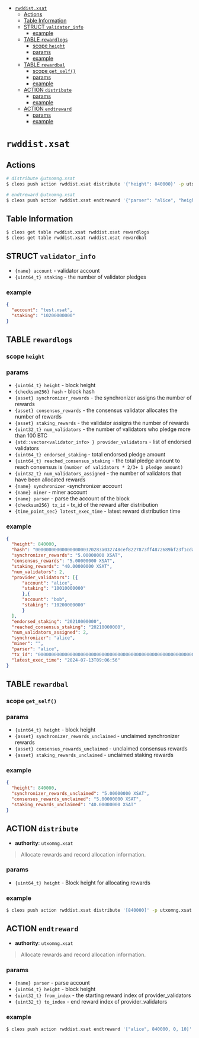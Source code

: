 - [`rwddist.xsat`](#rwddistxsat)
  - [Actions](#actions)
  - [Table Information](#table-information)
  - [STRUCT `validator_info`](#struct-validator_info)
    - [example](#example)
  - [TABLE `rewardlogs`](#table-rewardlogs)
    - [scope `height`](#scope-height)
    - [params](#params)
    - [example](#example-1)
  - [TABLE `rewardbal`](#table-rewardbal)
    - [scope `get_self()`](#scope-get_self)
    - [params](#params-1)
    - [example](#example-2)
  - [ACTION `distribute`](#action-distribute)
    - [params](#params-2)
    - [example](#example-3)
  - [ACTION `endtreward`](#action-endtreward)
    - [params](#params-3)
    - [example](#example-4)

# `rwddist.xsat`

## Actions

```bash
# distribute @utxomng.xsat
$ cleos push action rwddist.xsat distribute '{"height": 840000}' -p utxomng.xsat

# endtreward @utxomng.xsat
$ cleos push action rwddist.xsat endtreward '{"parser": "alice", "height": 840000, "from_index": 0, "to_index": 10}' -p utxomng.xsat
```

## Table Information

```bash
$ cleos get table rwddist.xsat rwddist.xsat rewardlogs
$ cleos get table rwddist.xsat rwddist.xsat rewardbal 
```
## STRUCT `validator_info`

- `{name} account` - validator account
- `{uint64_t} staking` - the number of validator pledges

### example

```json
{
  "account": "test.xsat",
  "staking": "10200000000"
}
```

## TABLE `rewardlogs`

### scope `height`
### params

- `{uint64_t} height` - block height
- `{checksum256} hash` - block hash
- `{asset} synchronizer_rewards` - the synchronizer assigns the number of rewards
- `{asset} consensus_rewards` - the consensus validator allocates the number of rewards
- `{asset} staking_rewards` - the validator assigns the number of rewards
- `{uint32_t} num_validators` - the number of validators who pledge more than 100 BTC
- `{std::vector<validator_info> } provider_validators` - list of endorsed validators
- `{uint64_t} endorsed_staking` - total endorsed pledge amount
- `{uint64_t} reached_consensus_staking` - the total pledge amount to reach consensus is
`(number of validators * 2/3+ 1 pledge amount)`
- `{uint32_t} num_validators_assigned` - the number of validators that have been allocated rewards
- `{name} synchronizer` -synchronizer account
- `{name} miner` - miner account
- `{name} parser` - parse the account of the block
- `{checksum256} tx_id` - tx_id of the reward after distribution
- `{time_point_sec} latest_exec_time` - latest reward distribution time

### example

```json
{
  "height": 840000,
  "hash": "0000000000000000000320283a032748cef8227873ff4872689bf23f1cda83a5",
  "synchronizer_rewards": "5.00000000 XSAT",
  "consensus_rewards": "5.00000000 XSAT",
  "staking_rewards": "40.00000000 XSAT",
  "num_validators": 2,
  "provider_validators": [{
      "account": "alice",
      "staking": "10010000000"
      },{
      "account": "bob",
      "staking": "10200000000"
      }
  ],
  "endorsed_staking": "20210000000",
  "reached_consensus_staking": "20210000000",
  "num_validators_assigned": 2,
  "synchronizer": "alice",
  "miner": "",
  "parser": "alice",
  "tx_id": "0000000000000000000000000000000000000000000000000000000000000000",
  "latest_exec_time": "2024-07-13T09:06:56"
}
```

## TABLE `rewardbal`

### scope `get_self()`
### params

- `{uint64_t} height` - block height
- `{asset} synchronizer_rewards_unclaimed` - unclaimed synchronizer rewards
- `{asset} consensus_rewards_unclaimed` - unclaimed consensus rewards
- `{asset} staking_rewards_unclaimed` - unclaimed staking rewards

### example

```json
{
  "height": 840000,
  "synchronizer_rewards_unclaimed": "5.00000000 XSAT",
  "consensus_rewards_unclaimed": "5.00000000 XSAT",
  "staking_rewards_unclaimed": "40.00000000 XSAT"
}
```

## ACTION `distribute`

- **authority**: `utxomng.xsat`

> Allocate rewards and record allocation information.

### params

- `{uint64_t} height` - Block height for allocating rewards

### example

```bash
$ cleos push action rwddist.xsat distribute '[840000]' -p utxomng.xsat
```

## ACTION `endtreward`

- **authority**: `utxomng.xsat`

> Allocate rewards and record allocation information.

### params

- `{name} parser` - parse account
- `{uint64_t} height` - block height
- `{uint32_t} from_index` - the starting reward index of provider_validators
- `{uint32_t} to_index` - end reward index of provider_validators

### example

```bash
$ cleos push action rwddist.xsat endtreward '["alice", 840000, 0, 10]' -p utxomng.xsat
```
